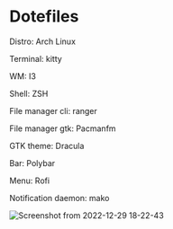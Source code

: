 # Dotefiles

Distro: Arch Linux

Terminal: kitty

WM: I3

Shell: ZSH

File manager cli: ranger

File manager gtk: Pacmanfm

GTK theme: Dracula

Bar: Polybar

Menu: Rofi  

Notification daemon: mako

![Screenshot from 2022-12-29 18-22-43](https://user-images.githubusercontent.com/106861998/209993772-eb3a05fc-9d66-4636-91ca-1d70bcb19473.png)
